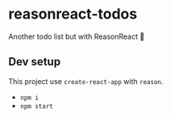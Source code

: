 # reasonreact-todos

Another todo list but with ReasonReact 💪

## Dev setup

This project use `create-react-app` with `reason`.

* `npm i`
* `npm start`
